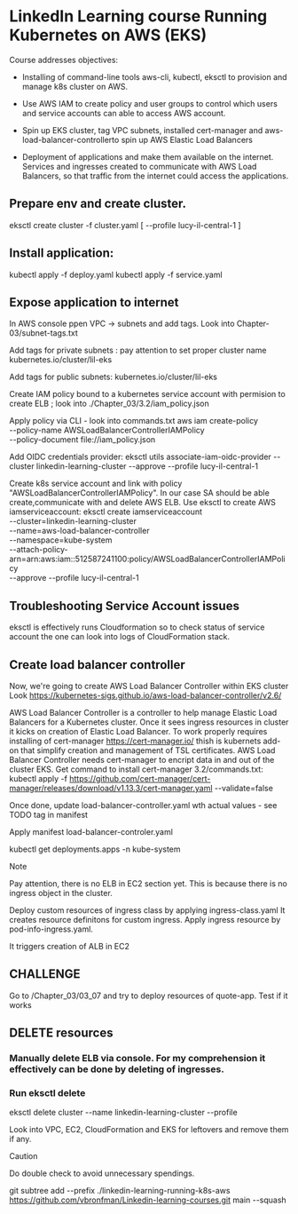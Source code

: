# LinkedIn Learning course Running Kubernetes on AWS (EKS)

Course addresses objectives: 
- Installing of command-line tools
   aws-cli, kubectl, eksctl
to provision and manage k8s cluster on AWS.

- Use AWS IAM to create policy and user groups to control which users and service accounts can able to access AWS account.

- Spin up EKS cluster, tag VPC subnets,
 installed cert-manager and aws-load-balancer-controllerto spin up AWS Elastic Load Balancers

- Deployment of applications and make them available on the internet. Services and ingresses created to communicate with  AWS Load Balancers, so that traffic from the internet could access the applications. 


## Prepare env and create cluster.

eksctl create cluster -f cluster.yaml [ --profile lucy-il-central-1 ] 


## Install application:
kubectl apply -f deploy.yaml
kubectl apply -f service.yaml


## Expose application to internet

In AWS console ppen VPC -> subnets and add tags.  Look into Chapter-03/subnet-tags.txt

Add tags for private subnets :  pay attention to set proper cluster name
kubernetes.io/cluster/lil-eks

Add tags for public subnets: 
kubernetes.io/cluster/lil-eks


Create IAM policy bound to a kubernetes service account
with permision to create ELB ; look into ./Chapter_03/3.2/iam_policy.json

Apply policy via CLI - look into  commands.txt 
  aws iam create-policy \
    --policy-name AWSLoadBalancerControllerIAMPolicy \
    --policy-document file://iam_policy.json

Add OIDC credentials provider:
eksctl utils associate-iam-oidc-provider --cluster linkedin-learning-cluster --approve --profile lucy-il-central-1

Create k8s service account and link with policy "AWSLoadBalancerControllerIAMPolicy". In our case SA should be able create,communicate with and delete AWS ELB.
Use eksctl to create AWS iamserviceaccount:
eksctl create iamserviceaccount \
--cluster=linkedin-learning-cluster  \
    --name=aws-load-balancer-controller \
    --namespace=kube-system \
    --attach-policy-arn=arn:aws:iam::512587241100:policy/AWSLoadBalancerControllerIAMPolicy \
    --approve --profile lucy-il-central-1


## Troubleshooting  Service Account issues
eksctl is effectively runs Cloudformation 
so to check status of service account the one can look into logs of CloudFormation stack.

## Create load balancer controller
Now, we're going to create AWS Load Balancer Controller within EKS cluster
Look https://kubernetes-sigs.github.io/aws-load-balancer-controller/v2.6/

AWS Load Balancer Controller is a controller to help manage Elastic Load Balancers for a Kubernetes cluster. Once it sees ingress resources in cluster it kicks on creation of Elastic Load Balancer.
To work properly requires installing of cert-manager https://cert-manager.io/ thish is kubernets add-on that simplify creation and management of TSL certificates.
AWS Load Balancer Controller needs cert-manager to encript data in and out of the cluster EKS.
Get command to install cert-manager 3.2/commands.txt:
kubectl apply -f https://github.com/cert-manager/cert-manager/releases/download/v1.13.3/cert-manager.yaml --validate=false

Once done, update  load-balancer-controller.yaml wth actual values - see TODO tag in manifest

Apply manifest load-balancer-controler.yaml

kubectl get deployments.apps -n kube-system

> [!NOTE]
> Pay attention, there is no ELB in EC2 section yet. This is because there is no ingress object in the cluster.

Deploy custom resources of ingress class by applying ingress-class.yaml
It creates resource definitons for custom ingress.
Apply ingress resource by pod-info-ingress.yaml. 

It triggers creation of ALB in EC2

## CHALLENGE
Go to /Chapter_03/03_07 and try to deploy resources of quote-app. 
Test if it works



## DELETE resources

### Manually delete ELB via console. For my comprehension it effectively can be done by deleting of ingresses.

### Run eksctl delete
eksctl delete cluster --name linkedin-learning-cluster --profile <admin-profile>

Look into VPC, EC2, CloudFormation and EKS for leftovers and remove them if any.

> [!CAUTION]
> Do double check to avoid unnecessary spendings.



git subtree add --prefix ./linkedin-learning-running-k8s-aws https://github.com/vbronfman/Linkedin-learning-courses.git main --squash

